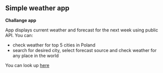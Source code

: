 ## Simple weather app

**Challange app**

App displays current weather and forecast for the next week using public API.
You can:
  * check weather for top 5 cities in Poland
  * search for desired city, select forecast source and check weather for any place in the world


You can look up [here](http://umat.cba.pl/)
